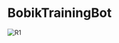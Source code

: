 # BobikTrainingBot
![R1](https://user-images.githubusercontent.com/114585762/198985015-831ecd59-fa1d-4e83-960a-da436c14d020.png)
